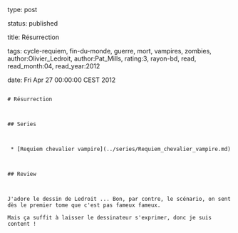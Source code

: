 type: post
status: published
title: Résurrection
tags:  cycle-requiem,  fin-du-monde,  guerre,  mort,  vampires,  zombies, author:Olivier_Ledroit, author:Pat_Mills, rating:3, rayon-bd, read, read_month:04, read_year:2012
date: Fri Apr 27 00:00:00 CEST 2012
~~~~~~
# Résurrection

## Series

 * [Requiem chevalier vampire](../series/Requiem_chevalier_vampire.md)

## Review

J'adore le dessin de Ledroit ... Bon, par contre, le scénario, on sent dès le premier tome que c'est pas fameux fameux.  
Mais ça suffit à laisser le dessinateur s'exprimer, donc je suis content !